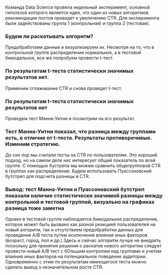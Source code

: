Команда Data Science провела недельный эксперимент, основной гипотезой которого является идея, что один из новых алгоритмов рекомендации постов приведет к увеличению CTR.  Для эксперимента были задействованы группа 1 (контрольная) и группа 2 (тестовая). 
### Будем ли раскатывать алгоритм?

Предобработаем данные и визуализируем их. Несмотря на то, что в контрольной группе распределение нормальное, а в тестовой бимодальное, все же попробуем провести t-тест. 
### По результатам t-теста статистически значимых результатов нет.

Применим сглаживание CTR и снова проведет  t-тест. 
### По результатам t-теста статистически значимых результатов нет

Проведем тест Манна-Уитни и посмотрим на его результат. 
### Тест Манна-Уитни показал, что разница между группами есть, в отличие от t-теста. Результаты противоречивые. Изменим стратегию.

До сих пор мы считали тесты на CTR по пользователям. Это хороший подход, но на самом деле нас интересует общий показатель по всей группе. С помощью бустрепа мы можем сравнить общегрупповой CTR в группах как распределение. Будем использовать Пуассоновский бутстреп для подсчета разницы в CTR.

### Вывод: тест Манна-Уитни и Пуассоновский бутстреп показали наличие статистически значимой разницы между контрольной и тестовой группой, визуально на графиках разница тоже заметна 

Однако в тестовой группе наблюдается бимодальное распределение, которое может быть вызвано как разной реакцией пользователей на новый алгоритм, так и отсутствием предобработки данных для проведения A/B теста путем исключения влияния иных факторов (возраст, город, пол и др.).Здесь и сейчас алгоритм лучше не внедрять поскольку для принятия решения о раскатке нового алгоритма следует провести новый A/B тест с бОльшим контролем над группами и учетом влияния иных факторов на потенциальное поведение аудитории. Одновременно с этим по результатам имеющегося теста можно сделать вывод о незначительном росте CTR. 
